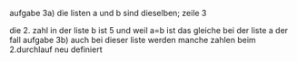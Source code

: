 aufgabe 3a)
die listen a und b sind dieselben; zeile 3

die 2. zahl in der liste b ist 5 und weil a=b ist das gleiche bei der liste a der fall
aufgabe 3b)
auch bei dieser liste werden manche zahlen beim 2.durchlauf neu definiert